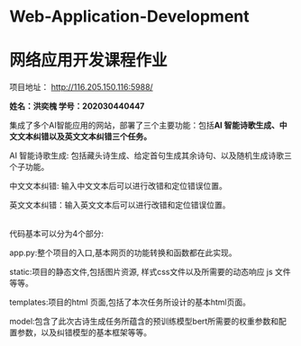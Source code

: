 # Web-Application-Development
# 网络应用开发课程作业
项目地址： http://116.205.150.116:5988/

**姓名：洪奕槐  学号：202030440447**

集成了多个AI智能应用的网站，部署了三个主要功能：包括**AI 智能诗歌生成、中文文本纠错以及英文文本纠错三个任务。**

AI 智能诗歌生成: 包括藏头诗生成、给定首句生成其余诗句、以及随机生成诗歌三个子功能。

中文文本纠错: 输入中文文本后可以进行改错和定位错误位置。

英文文本纠错：输入英文文本后可以进行改错和定位错误位置。


<br />
代码基本可以分为4个部分: <br />

app.py:整个项目的入口,基本网页的功能转换和函数都在此实现。  

static:项目的静态文件,包括图片资源, 样式css文件以及所需要的动态响应 js 文件等等。

templates:项目的html 页面,包括了本次任务所设计的基本html页面。 

model:包含了此次古诗生成任务所蕴含的预训练模型bert所需要的权重参数和配置参数，以及纠错模型的基本框架等等。

